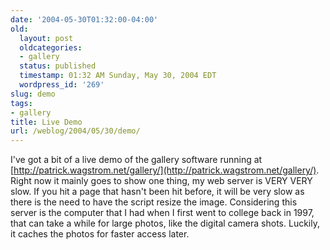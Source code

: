 ```yaml
---
date: '2004-05-30T01:32:00-04:00'
old:
  layout: post
  oldcategories:
  - gallery
  status: published
  timestamp: 01:32 AM Sunday, May 30, 2004 EDT
  wordpress_id: '269'
slug: demo
tags:
- gallery
title: Live Demo
url: /weblog/2004/05/30/demo/
---
```


I've got a bit of a live demo of the gallery software running at [http://patrick.wagstrom.net/gallery/](http://patrick.wagstrom.net/gallery/).
Right now it mainly goes to show one thing, my web server is VERY VERY slow.
If you hit a page that hasn't been hit before, it will be very slow as there
is the need to have the script resize the image.  Considering this server is
the computer that I had when I first went to college back in 1997, that can
take a while for large photos, like the digital camera shots.  Luckily, it
caches the photos for faster access later.
